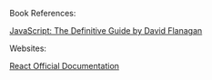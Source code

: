 Book References:

[JavaScript: The Definitive Guide by David Flanagan]()

Websites:

[React Official Documentation](https://reactjs.org/docs/getting-started.html)